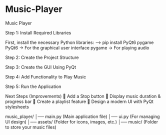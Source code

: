 # Music-Player
Music Player

Step 1: Install Required Libraries

First, install the necessary Python libraries:
--> pip install PyQt6 pygame
PyQt6 → For the graphical user interface
pygame → For playing audio

Step 2: Create the Project Structure

Step 3: Create the GUI Using PyQt

Step 4: Add Functionality to Play Music

Step 5: Run the Application

Next Steps (Improvements)
🎵 Add a Stop button 🎵 Display music duration & progress bar 🎵 Create a playlist feature 🎵 Design a modern UI with PyQt stylesheets



music_player/
│── main.py  (Main application file)
│── ui.py  (For managing UI design)
│── assets/  (Folder for icons, images, etc.)
│── music/  (Folder to store your music files)


